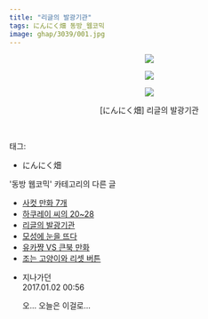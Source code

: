 ```yaml
---
title: "리글의 발광기관"
tags: にんにく畑 동방_웹코믹
image: ghap/3039/001.jpg
---
```

<div class="article">
<p style="text-align: center; clear: none; float: none;"><img src="{{ site.nasurl }}/ghap/3039/001.jpg"/></p>
<p style="text-align: center; clear: none; float: none;"><img src="{{ site.nasurl }}/ghap/3039/002.jpg"/></p>
<p style="text-align: center; clear: none; float: none;"><img src="{{ site.nasurl }}/ghap/3039/003.jpg"/></p>
<p style="text-align: center; clear: none; float: none;">[にんにく畑] 리글의 발광기관</p>
<p><br/></p>
</div><div class="tagTrail">
<p>태그: </p>
<ul>
<li>にんにく畑</li>
</ul>
</div><div class="another">
<p>'동방 웹코믹' 카테고리의 다른 글</p>
<ul>
<li><a href="/2017-01-01-ghap_3041">사컷 만화 7개</a></li>
<li><a href="/2017-01-01-ghap_3040">하쿠레이 씨의 20~28</a></li>
<li><a href="/2016-12-31-ghap_3039">리글의 발광기관</a></li>
<li><a href="/2016-12-31-ghap_3038">모성에 눈을 뜨다</a></li>
<li><a href="/2016-12-29-ghap_3035">유카쨩 VS 큰북 만화</a></li>
<li><a href="/2016-12-29-ghap_3034">조는 고양이와 리셋 버튼</a></li>
</ul>
</div><div class="cb_module cb_fluid">
<div class="cb_wrt cb_profile">
<div class="comment">
<ul>
<li class="cb_thumb_off" id="comment14881126">
<div class="cb_comment_area">
<div class="cb_info_area">
<div class="cb_section">
<span class="cb_nick_name">지나가던</span>
</div>
<div class="cb_section">
<span class="cb_date">2017.01.02 00:56 </span>
</div>
</div>
<div class="cb_dsc_comment">
<p class="cb_dsc">
											오... 오늘은 이걸로...
										</p>
</div>
</div></li>
</ul>
</div>
</div><!-- commentList close -->
</div>